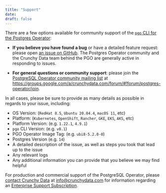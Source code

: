 ```yaml
---
title: "Support"
date:
draft: false
---
```


There are a few options available for community support of the [`pgo` CLI for the Postgres Operator](https://github.com/CrunchyData/postgres-operator-client):

- **If you believe you have found a bug** or have a detailed feature request:
please open
[an issue on GitHub](https://github.com/CrunchyData/postgres-operator-client/issues/new/choose).
The Postgres Operator community and the Crunchy Data team behind the PGO are
generally active in responding to issues.

- **For general questions or community support**: please join the
[PostgreSQL Operator community mailing list](https://groups.google.com/a/crunchydata.com/forum/#!forum/postgres-operator/join)
at
https://groups.google.com/a/crunchydata.com/forum/#!forum/postgres-operator/join.

In all cases, please be sure to provide as many details as possible in regards to your issue, including:

- OS Version: (`RedHat 8.5`, `Ubuntu 20.04.4`, `macOS 11`, etc)
- Platform: (`Kubernetes`, `OpenShift`, `Rancher`, `GKE`, `EKS`, `AKS`, etc)
- Platform Version: (e.g. `1.22.1`, `4.9.1`)
- `pgo` CLI Version: (e.g. `v0.1`)
- PGO Operator Image Tag: (e.g. `ubi8-5.2.0-0`)
- Postgres Version (e.g. `14`)
- A detailed description of the issue, as well as steps you took that lead up to the issue
- Any relevant logs
- Any additional information you can provide that you believe we may find helpful

For production and commercial support of the PostgreSQL Operator, please
[contact Crunchy Data](https://www.crunchydata.com/contact/) at
[info@crunchydata.com](mailto:info@crunchydata.com) for information regarding an
[Enterprise Support Subscription](https://www.crunchydata.com/about/value-of-subscription/).
